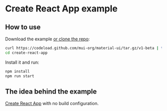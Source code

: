 # Create React App example

## How to use

Download the example [or clone the repo](http://git.dev.sh.ctripcorp.com/sixthquake/react-material):

```bash
curl https://codeload.github.com/mui-org/material-ui/tar.gz/v1-beta | tar -xz --strip=2 material-ui-1-beta/examples/create-react-app
cd create-react-app
```

Install it and run:

```bash
npm install
npm run start
```

## The idea behind the example

[Create React App](https://github.com/facebookincubator/create-react-app) with no build configuration.
